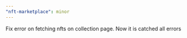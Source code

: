 ```yaml
---
"nft-marketplace": minor
---
```


Fix error on fetching nfts on collection page. Now it is catched all errors
